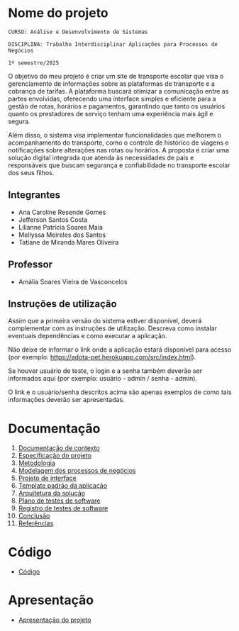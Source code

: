 # Nome do projeto

`CURSO: Análise e Desenvolvimento de Sistemas`

`DISCIPLINA: Trabalho Interdisciplinar Aplicações para Processos de Negócios`

`1º semestre/2025`

O objetivo do meu projeto é criar um site de transporte escolar que visa o gerenciamento de informações sobre as plataformas de transporte e a cobrança de tarifas. A plataforma buscará otimizar a comunicação entre as partes envolvidas, oferecendo uma interface simples e eficiente para a gestão de rotas, horários e pagamentos, garantindo que tanto os usuários quanto os prestadores de serviço tenham uma experiência mais ágil e segura.

Além disso, o sistema visa implementar funcionalidades que melhorem o acompanhamento do transporte, como o controle de histórico de viagens e notificações sobre alterações nas rotas ou horários. A proposta é criar uma solução digital integrada que atenda às necessidades de pais e responsáveis que buscam segurança e confiabilidade no transporte escolar dos seus filhos.

## Integrantes

* Ana Caroline Resende Gomes 
* Jefferson Santos Costa 
* Lilianne Patrícia Soares Maia
* Mellyssa Meireles dos Santos 
* Tatiane de Miranda Mares Oliveira 


## Professor

* Amália Soares Vieira de Vasconcelos 

## Instruções de utilização

Assim que a primeira versão do sistema estiver disponível, deverá complementar com as instruções de utilização. Descreva como instalar eventuais dependências e como executar a aplicação.

Não deixe de informar o link onde a aplicação estará disponível para acesso (por exemplo: https://adota-pet.herokuapp.com/src/index.html).

Se houver usuário de teste, o login e a senha também deverão ser informados aqui (por exemplo: usuário - admin / senha - admin).

O link e o usuário/senha descritos acima são apenas exemplos de como tais informações deverão ser apresentadas.

# Documentação

<ol>
<li><a href="docs/01-Contexto.md"> Documentação de contexto</a></li>
<li><a href="docs/02-Especificacao.md"> Especificação do projeto</a></li>
<li><a href="docs/03-Metodologia.md"> Metodologia</a></li>
<li><a href="docs/04-Modelagem-processos-negocio.md"> Modelagem dos processos de negócios</a></li>
<li><a href="docs/05-Projeto-interface.md"> Projeto de interface</a></li>
<li><a href="docs/06-Template-padrao.md"> Template padrão da aplicação</a></li>
<li><a href="docs/07-Arquitetura-solucao.md"> Arquitetura da solução</a></li>
<li><a href="docs/08-Plano-testes-software.md"> Plano de testes de software</a></li>
<li><a href="docs/09-Registro-testes-software.md"> Registro de testes de software</a></li>
<li><a href="docs/10-Conclusao.md"> Conclusão</a></li>
<li><a href="docs/11-Referencias.md"> Referências</a></li>
</ol>

# Código

* <a href="src/README.md">Código</a>

# Apresentação

* <a href="presentation/README.md">Apresentação do projeto</a>
